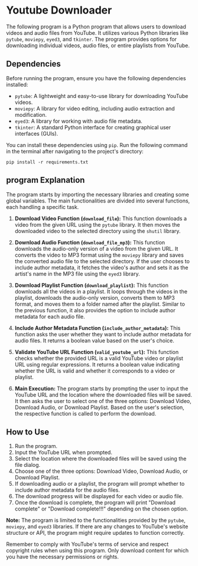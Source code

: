 # Youtube Downloader

The following program is a Python program that allows users to download videos and audio files from YouTube. It utilizes various Python libraries like `pytube`, `moviepy`, `eyed3`, and `tkinter`. The program provides options for downloading individual videos, audio files, or entire playlists from YouTube.

## Dependencies

Before running the program, ensure you have the following dependencies installed:

- `pytube`: A lightweight and easy-to-use library for downloading YouTube videos.
- `moviepy`: A library for video editing, including audio extraction and modification.
- `eyed3`: A library for working with audio file metadata.
- `tkinter`: A standard Python interface for creating graphical user interfaces (GUIs).

You can install these dependencies using `pip`. Run the following command in the terminal after navigating to the project's directory:

```
pip install -r requirements.txt
```

## program Explanation

The program starts by importing the necessary libraries and creating some global variables. The main functionalities are divided into several functions, each handling a specific task.

1. **Download Video Function (`download_file`):**
   This function downloads a video from the given URL using the `pytube` library. It then moves the downloaded video to the selected directory using the `shutil` library.

2. **Download Audio Function (`download_file_mp3`):**
   This function downloads the audio-only version of a video from the given URL. It converts the video to MP3 format using the `moviepy` library and saves the converted audio file to the selected directory. If the user chooses to include author metadata, it fetches the video's author and sets it as the artist's name in the MP3 file using the `eyed3` library.

3. **Download Playlist Function (`download_playlist`):**
   This function downloads all the videos in a playlist. It loops through the videos in the playlist, downloads the audio-only version, converts them to MP3 format, and moves them to a folder named after the playlist. Similar to the previous function, it also provides the option to include author metadata for each audio file.

4. **Include Author Metadata Function (`include_author_metadata`):**
   This function asks the user whether they want to include author metadata for audio files. It returns a boolean value based on the user's choice.

5. **Validate YouTube URL Function (`valid_youtube_url`):**
   This function checks whether the provided URL is a valid YouTube video or playlist URL using regular expressions. It returns a boolean value indicating whether the URL is valid and whether it corresponds to a video or playlist.

6. **Main Execution:**
   The program starts by prompting the user to input the YouTube URL and the location where the downloaded files will be saved. It then asks the user to select one of the three options: Download Video, Download Audio, or Download Playlist. Based on the user's selection, the respective function is called to perform the download.

## How to Use

1. Run the program.
2. Input the YouTube URL when prompted.
3. Select the location where the downloaded files will be saved using the file dialog.
4. Choose one of the three options: Download Video, Download Audio, or Download Playlist.
5. If downloading audio or a playlist, the program will prompt whether to include author metadata for the audio files.
6. The download progress will be displayed for each video or audio file.
7. Once the download is complete, the program will print "Download complete" or "Download complete!!!" depending on the chosen option.

**Note:** The program is limited to the functionalities provided by the `pytube`, `moviepy`, and `eyed3` libraries. If there are any changes to YouTube's website structure or API, the program might require updates to function correctly.

Remember to comply with YouTube's terms of service and respect copyright rules when using this program. Only download content for which you have the necessary permissions or rights.
